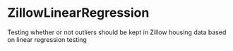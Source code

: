 # ZillowLinearRegression
Testing whether or not outliers should be kept in Zillow housing data based on linear regression testing
